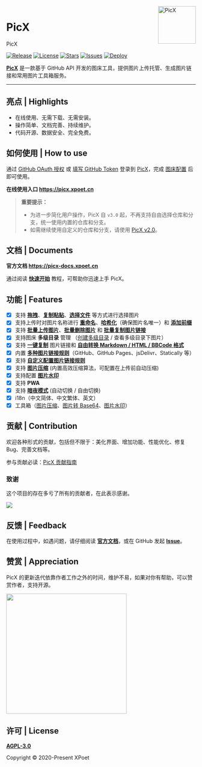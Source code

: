 <a href="https://picx.xpoet.cn" >
<img width="100" align="right" alt="PicX" src="https://picx-docs.xpoet.cn/images/logo.png">
</a>

# PicX
PicX

[![Release](https://img.shields.io/github/release/XPoet/picx?style=flat&logo=github)](https://github.com/XPoet/picx/releases)
[![License](https://img.shields.io/github/license/XPoet/picx?style=flat&logo=github)](https://github.com/XPoet/picx/blob/master/LICENSE)
[![Stars](https://img.shields.io/github/stars/XPoet/picx?style=flat&logo=github&color=3366cc)](https://github.com/XPoet/picx)
[![Issues](https://img.shields.io/github/issues/XPoet/picx?style=flat&logo=github)](https://github.com/XPoet/picx/issues)
[![Deploy](https://github.com/XPoet/picx/workflows/deploy/badge.svg)](https://github.com/XPoet/picx/actions/workflows/deploy.yml)

**[PicX](https://picx.xpoet.cn)** 是一款基于 GitHub API 开发的图床工具，提供图片上传托管、生成图片链接和常用图片工具箱服务。

---

## 亮点 | Highlights

- 在线使用、无需下载、无需安装。
- 操作简单、文档完善、持续维护。
- 代码开源、数据安全、完全免费。

## 如何使用 | How to use

通过 [GitHub OAuth 授权](https://picx-docs.xpoet.cn/usage-guide/config.html#github-oauth-%E6%8E%88%E6%9D%83%E7%99%BB%E5%BD%95) 或 [填写 GitHub Token](https://picx-docs.xpoet.cn/usage-guide/config.html#%E5%A1%AB%E5%86%99-github-token-%E7%99%BB%E5%BD%95) 登录到 [PicX](https://picx.xpoet.cn)，完成 [图床配置](https://picx-docs.xpoet.cn/usage-guide/config.html#%E5%9B%BE%E5%BA%8A%E9%85%8D%E7%BD%AE) 后即可使用。

**在线使用入口 https://picx.xpoet.cn**

> **重要提示：**  
> - 为进一步简化用户操作，PicX 自 `v3.0` 起，不再支持自由选择仓库和分支，统一使用内置的仓库和分支。  
> - 如需继续使用自定义的仓库和分支，请使用 [PicX v2.0](https://v2.picx.xpoet.cn)。

## 文档 | Documents

**官方文档 https://picx-docs.xpoet.cn**

通过阅读 **[快速开始](https://picx-docs.xpoet.cn/usage-guide/get-start.html)** 教程，可帮助你迅速上手 PicX。 

## 功能 | Features

- [x] 支持 **[拖拽](https://picx-docs.xpoet.cn/usage-guide/upload.html#%E6%8B%96%E6%8B%BD%E5%9B%BE%E7%89%87)**、**[复制粘贴](https://picx-docs.xpoet.cn/usage-guide/upload.html#%E5%A4%8D%E5%88%B6%E7%B2%98%E8%B4%B4)**、**[选择文件](https://picx-docs.xpoet.cn/usage-guide/upload.html#%E9%80%89%E6%8B%A9%E6%96%87%E4%BB%B6)** 等方式进行选择图片
- [x] 支持上传时对图片名称进行 **[重命名](https://picx-docs.xpoet.cn/usage-guide/upload.html#%E9%87%8D%E5%91%BD%E5%90%8D)**、**[哈希化](https://picx-docs.xpoet.cn/usage-guide/upload.html#%E5%93%88%E5%B8%8C%E5%8C%96)**（确保图片名唯一）和 **[添加前缀](https://picx-docs.xpoet.cn/usage-guide/upload.html#%E6%B7%BB%E5%8A%A0%E5%89%8D%E7%BC%80)**
- [x] 支持 **[批量上传图片](https://picx-docs.xpoet.cn/usage-guide/upload.html)**、**[批量删除图片](https://picx-docs.xpoet.cn/usage-guide/management.html#%E6%89%B9%E9%87%8F%E5%88%A0%E9%99%A4%E5%A4%9A%E5%BC%A0%E5%9B%BE%E5%BA%8A)** 和 **[批量复制图片链接](https://picx-docs.xpoet.cn/usage-guide/management.html#%E6%89%B9%E9%87%8F%E5%A4%8D%E5%88%B6%E5%A4%9A%E5%BC%A0%E5%9B%BE%E7%89%87%E9%93%BE%E6%8E%A5)**
- [x] 支持图床 **多级目录** 管理 （[创建多级目录](https://picx-docs.xpoet.cn/usage-guide/config.html#%E6%96%B0%E5%BB%BA%E5%A4%9A%E7%BA%A7%E7%9B%AE%E5%BD%95) / 查看多级目录下图片）
- [x] 支持 **[一键复制](https://picx-docs.xpoet.cn/usage-guide/upload.html#%E5%A4%8D%E5%88%B6%E5%9B%BE%E7%89%87%E9%93%BE%E6%8E%A5)** 图片链接和 **[自由转换 Markdown / HTML / BBCode 格式](https://picx-docs.xpoet.cn/usage-guide/settings.html#%E5%9B%BE%E7%89%87%E9%93%BE%E6%8E%A5%E6%A0%BC%E5%BC%8F%E8%AE%BE%E7%BD%AE)**
- [x] 内置 **[多种图片链接规则](https://picx-docs.xpoet.cn/usage-guide/settings.html#%E5%9B%BE%E7%89%87%E9%93%BE%E6%8E%A5%E8%A7%84%E5%88%99%E9%85%8D%E7%BD%AE)**（GitHub、GitHub Pages、jsDelivr、Statically 等）
- [x] 支持 **[自定义配置图片链接规则](https://picx-docs.xpoet.cn/usage-guide/settings.html#%E9%85%8D%E7%BD%AE%E8%87%AA%E5%AE%9A%E4%B9%89%E5%9B%BE%E7%89%87%E9%93%BE%E6%8E%A5%E8%A7%84%E5%88%99)**
- [x] 支持 **[图片压缩](https://picx-docs.xpoet.cn/usage-guide/settings.html#%E5%9B%BE%E7%89%87%E5%8E%8B%E7%BC%A9%E8%AE%BE%E7%BD%AE)** (内置高效压缩算法，可配置在上传前自动压缩)
- [x] 支持配置 **[图片水印](https://picx-docs.xpoet.cn/usage-guide/settings.html#%E5%9B%BE%E7%89%87%E6%B0%B4%E5%8D%B0%E8%AE%BE%E7%BD%AE)**
- [x] 支持 **PWA**
- [x] 支持 **[暗夜模式](https://picx-docs.xpoet.cn/usage-guide/settings.html#%E4%B8%BB%E9%A2%98%E8%AE%BE%E7%BD%AE)** (自动切换 / 自由切换)
- [x] i18n（中文简体、中文繁体、英文）
- [x] 工具箱（[图片压缩](https://picx-docs.xpoet.cn/usage-guide/toolbox.html#%E5%9B%BE%E7%89%87%E5%8E%8B%E7%BC%A9)、[图片转 Base64](https://picx-docs.xpoet.cn/usage-guide/toolbox.html#%E5%9B%BE%E7%89%87%E8%BD%AC-base64)、[图片水印](https://picx-docs.xpoet.cn/usage-guide/toolbox.html#%E5%9B%BE%E7%89%87%E6%B0%B4%E5%8D%B0)）

## 贡献 | Contribution

欢迎各种形式的贡献，包括但不限于：美化界面、增加功能、性能优化、修复 Bug、完善文档等。

参与贡献必读：[PicX 贡献指南](https://picx-docs.xpoet.cn/contribution-guide/contribution-guide.html)

### 致谢

这个项目的存在多亏了所有的贡献者，在此表示感谢。

<a href="https://github.com/XPoet/picx/graphs/contributors">
  <img src="https://contrib.rocks/image?repo=XPoet/picx" />
</a>

##  反馈 | Feedback

在使用过程中，如遇问题，请仔细阅读 **[官方文档](https://picx-docs.xpoet.cn)**，或在 GitHub 发起 **[Issue](https://github.com/XPoet/picx/issues)**。

## 赞赏 | Appreciation

PicX 的更新迭代依靠作者工作之外的时间，维护不易，如果对你有帮助，可以赞赏作者，支持开源。

<img width="320" src="https://xpoet.cn/images/admire-code-wechat.webp" />

## 许可 | License

**[AGPL-3.0](https://github.com/XPoet/picx/blob/master/LICENSE)** 

Copyright © 2020-Present XPoet
